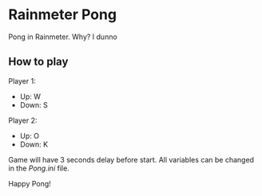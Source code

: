 # Rainmeter Pong
Pong in Rainmeter. Why? I dunno

## How to play
Player 1:
  - Up: W
  - Down: S

Player 2:
  - Up: O
  - Down: K

Game will have 3 seconds delay before start. All variables can be changed in the *Pong.ini* file. 

Happy Pong!
